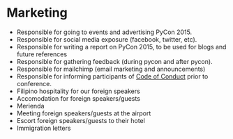 # Marketing

* Responsible for going to events and advertising PyCon 2015.
* Responsible for social media exposure (facebook, twitter, etc).
* Responsible for writing a report on PyCon 2015, to be used for blogs and future references
* Responsible for gathering feedback (during pycon and after pycon).
* Responsible for mailchimp (email marketing and announcements)
* Responsible for informing participants of [Code of Conduct](http://pycon.python.ph/coc.html) prior to conference.
* Filipino hospitality for our foreign speakers
* Accomodation for foreign speakers/guests
* Merienda
* Meeting foreign speakers/guests at the airport
* Escort foreign speakers/guests to their hotel
* Immigration letters
